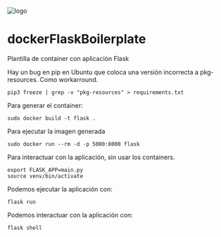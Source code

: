 ![logo](https://raw.github.com/1N0T/images/master/global/1N0T.png)

# dockerFlaskBoilerplate
Plantilla de container con aplicación Flask

Hay un bug en pip en Ubuntu que coloca una versión incorrecta a pkg-resources. 
Como workarround.
```
pip3 freeze | grep -v "pkg-resources" > requirements.txt
```

Para generar el container:
```
sudo docker build -t flask .
```

Para ejecutar la imagen generada
```
sudo docker run --rm -d -p 5000:8000 flask
```

Para interactuar con la aplicación, sin usar los containers.
```
export FLASK_APP=main.py
source venv/bin/activate
```

Podemos ejecutar la aplicación con:
```
flask run
```

Podemos interactuar con la  aplicación con:
```
flask shell
```
